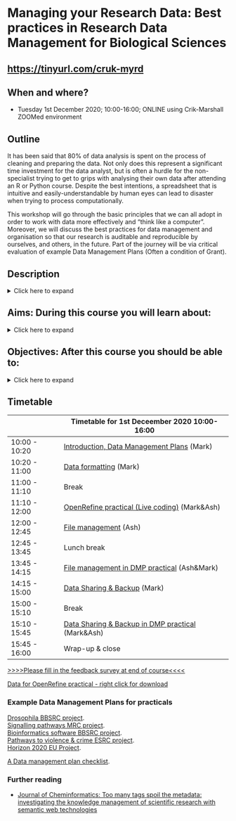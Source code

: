 # Managing your Research Data: Best practices in Research Data Management for Biological Sciences

## https://tinyurl.com/cruk-myrd
## When and where?

- Tuesday 1st December 2020; 10:00-16:00; ONLINE using Crik-Marshall ZOOMed environment

## Outline

It has been said that 80% of data analysis is spent on the process of cleaning and preparing the data. Not only does this represent a significant time investment for the data analyst, but is often a hurdle for the non-specialist trying to get to grips with analysing their own data after attending an R or Python course. Despite the best intentions, a spreadsheet that is intuitive and easily-understandable by human eyes can lead to disaster when trying to process computationally.

This workshop will go through the basic principles that we can all adopt in order to work with data more effectively and “think like a computer”. Moreover, we will discuss the best practices for data management and organisation so that our research is auditable and reproducible by ourselves, and others, in the future. Part of the journey will be via critical evaluation of example Data Management Plans (Often a condition of Grant).   

## Description
<Details>
  <Summary>Click here to expand</Summary>
  <ul>
    <li> - Do you know what a Data Management Plan is and what it covers?  </li> 
    <li> - How much data would you lose if your laptop was stolen?    </li>
    <li> - Have you ever emailed your colleague a file named 'final_final_versionEDITED'?  </li> 
    <li> - Have you ever struggled to import your spreadsheets into R?  </li> 
  </ul>
As a researcher, you will encounter research data in many forms, ranging from measurements, numbers and images to documents and publications. Whether you create, receive or collect data, you will certainly need to organise it at some stage of your project. This workshop will provide an overview of some basic principles on how we can work with data more effectively. We will discuss the best practices for research data management and organisation so that our research is auditable and reproducible by ourselves, and others, in the future.
</details>

## Aims: During this course you will learn about:
<Details>
  <Summary>Click here to expand</Summary>
  <ul>
  <li>- What Research Funders expect</li>
  <li>- Options for backing up your computer</li>
  <li>- Ideas for naming and organising your files</li>
  <li>- Strategies for exchanging files with collaborators</li>
<li>- Tips and tricks to make sure that your spreadsheets are readable by programming languages such as R</li>
  <li>- Learn how to use the OpenRefine software for data cleaning</li>
  <li>- Preparing high-throughput biological data for submission to a public repository</li>
  </ul>
</details>

## Objectives: After this course you should be able to:
<Details>
  <Summary>Click here to expand</Summary>
  <ul>
 <li>- Select an appropriate backup strategy for your data</li>
 <li>- Organise your files in a more structured and consistent manner</li>
 <li>- Avoid common pitfalls in spreadsheet manipulation</li>
 <li>- Known what resources are available at The University of Cambridge for Research Data Management</li>
  </ul>
</details>

## Timetable

|   | Timetable for 1st Deceember 2020 10:00-16:00  |
|---|---|
|  10:00 - 10:20 |  [Introduction, Data Management Plans](data_management.pdf)  (Mark)  |
|  10:20 - 11:00 | [Data formatting](data_formatting.pdf) (Mark)  |
|  11:00 - 11:10 | Break |
|  11:10 - 12:00 | [OpenRefine practical (Live coding)](refine_demo.pdf) (Mark&Ash) |
|  12:00 - 12:45 |  [File management](file_management.pdf) (Ash)  |
|  12:45 - 13:45 | Lunch break |
|  13:45 - 14:15 |  [File management in DMP practical](File_man_pract.md) (Ash&Mark)  |
|  14:15 - 15:00 |  [Data Sharing & Backup](data_sharing_backup.pdf) (Mark) |
|  15:00 - 15:10 | Break |
|  15:10 - 15:45 |  [Data Sharing & Backup in DMP practical](data_share_pract.md) (Mark&Ash) |
|  15:45 - 16:00 |  Wrap-up & close |

[>>>>Please fill in the feedback survey at end of course<<<<]()

[Data for OpenRefine practical - right click for download ](https://raw.githubusercontent.com/bioinformatics-core-shared-training/Managing-your-research-data/master/patient_data.txt)

### Example Data Management Plans for practicals

[Drosophila BBSRC project](DMPs/Media_418168_smxx.pdf).  
[Signalling pathways MRC project](DMPs/Media_442573_smxx.pdf).  
[Bioinformatics software BBSRC project](DMPs/RIO_article_11624.pdf).  
[Pathways to violence & crime ESRC project](DMPs/esrc_z-proso-DMP.pdf).  
[Horizon 2020 EU Project](DMPs/Full_life_cycle_Report.pdf).  

[A Data management plan checklist](DMP_Checklist_2013.pdf).  

### Further reading ###
- [Journal of Cheminformatics: Too many tags spoil the metadata: investigating the knowledge management of scientific research with semantic web technologies](https://jcheminf.biomedcentral.com/articles/10.1186/s13321-019-0345-8)
